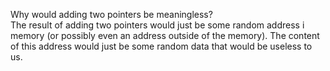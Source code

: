 Why would adding two pointers be meaningless?  
The result of adding two pointers would just be some random address i memory (or possibly even an address outside of the memory). The content of this address would just be some random data that would be useless to us.
